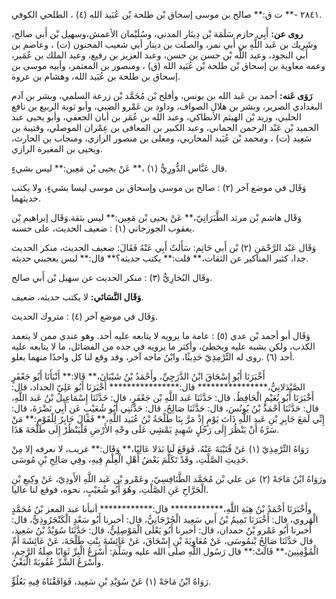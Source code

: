 ٢٨٤١ -** ت ق:** صالح بن موسى إسحاق بْن طلحة بْن عُبَيد الله (٤) ، الطلحي الكوفي.

**روى عن:** أَبِي حازم سَلَمَة بْن دِينَار المدني، وسُلَيْمان الأعمش،وسهيل بْن أَبي صالح، وشَرِيك بن عَبد اللَّهِ بن أَبي نمر، والصلت بن دينار أبي شعيب المجنون (ت) ، وعاصم بن أَبي النجود، وعبد اللَّه بْن حسن بن حسن، وعبد العزيز بن رفيع، وعبد الملك بن عُمَير، وعمه معاوية بن إسحاق بْن طلحة بْن عُبَيد الله (ق) ، ومنصور بن المعتمر، وأبيه موسى بن إسحاق بن طلحة بن عُبَيد الله، وهشام بن عروة.

**رَوَى عَنه:** أحمد بن عَبد الله بن يونس، وأفلح بْن مُحَمَّد بْن زرعة السلمي، وبشر بن آدم البغدادي الضرير، وبشر بن هلال الصواف، وداود بن عَمْرو الضبي، وأبو ثوبة الربيع بن نافع الحلبي، وزيد بْن الهيثم الأنطاكي، وعبد الله بن عُمَر بن أبان الجعفي، وأبو يحيى عبد الحميد بْن عَبْد الرحمن الحماني، وعبد الكبير بن المعافى بن عِمْران الموصلي، وقتيبة بن سَعِيد (ت) ، ومحمد بْن عُبَيد المحاربي، ومعلى بن منصور الرازي، ومنجاب بن الحارث، ويحيى بن المغيرة الرازي.

قال عَبَّاس الدُّورِيُّ (١) ،** عَنْ يحيى بْن مَعِين:** ليس بشيءٍ.

وَقَال في موضع آخر (٢) : صالح بن موسى وإسحاق بن موسى ليسا بشيءٍ، ولا يكتب حديثهما.

وَقَال هاشم بْن مرثد الطَّبَرَانِيّ،** عَنْ يحيى بْن مَعِين:** ليس بثقة.وَقَال إبراهيم بْن يعقوب الجوزجاني (١) : ضعيف الحديث، على حسنه.

وَقَال عَبْد الرَّحْمَنِ (٢) بْن أَبي حَاتِم: سَأَلتُ أَبِي عَنْهُ فَقَالَ: ضعيف الحديث، منكر الحديث جدا، كثير المناكير عن الثقات،** قلت:** يكتب حديثه؟** قال:** ليس يعجبني حديثه.

وقَال البُخارِيُّ (٣) : منكر الحديث عن سهيل بْن أَبي صالح.

**وَقَال النَّسَائي:** لا يكتب حديثه، ضعيف.

وَقَال في موضع آخر (٤) : متروك الحديث.

وَقَال أبو أحمد بْن عدي (٥) : عامة ما يرويه لا يتابعه عليه أحد. وهو عندي ممن لا يتعمد الكذب، ولكن يشبه عليه ويخطئ، وأكثر ما يرويه في جده من الفضائل، ما لا يتابعه عليه أحد (٦) .روى له التِّرْمِذِيّ حَدِيثًا، وابْنُ ماجه آخر، وقد وقع لنا كل واحدًا منهما بعلو.

أَخْبَرَنَا أَبُو إِسْحَاقَ ابْنُ الدَّرَجِيِّ، وأَحْمَدُ بْنُ شَيْبَانَ،** قَالا:** أَنْبَأَنَا أَبُو جَعْفَرٍ الصَّيْدَلانِيُّ،**************** قال:**************** أَخْبَرَنَا أَبُو عَلِيّ الحداد، قال: أَخْبَرَنَا أَبُو نُعَيْمٍ الْحَافِظُ، قال: حَدَّثَنَا عَبد اللَّهِ بْن جَعْفَرٍ، قال: حَدَّثَنَا إِسْمَاعِيلُ بْنُ عَبد اللَّهِ، قال: حَدَّثَنَا أَحْمَدُ بْنُ يُونُسَ، قال: حَدَّثَنَا صَالِحٌ، قال: حَدَّثَنِي أَبُو شُعَيْبٍ عَن أَبِي نَضْرَةَ، قال: إِنِّي لَمَعَ جَابِرِ بْنِ عَبد اللَّهِ ذَاتَ يَوْمٍ إِذْ مَرَّ بِنَا طَلْحَةُ بْنُ عُبَيد اللَّهِ،** فَقَالَ جَابِرٌ لِلْقَوْمِ:** مَنْ سَرَّهُ أَنْ يَنْظُرَ إِلَى رَجُلٍ شَهِيدٍ يَمْشِي عَلَى وجْهِ الأَرْضِ فَلْيَنْظُرْ إِلَى طَلْحَةَ هَذَا.

رَوَاهُ التِّرْمِذِيّ (١) عَنْ قُتَيْبَةَ عَنْهُ، فَوَقَعَ لَنا بَدَلا عَالِيًا،** وَقَال:** غريب، لا نعرفه إلا مِنْ حَدِيثِ الصَّلْتِ، وقَدْ تَكَلَّمَ بَعْضُ أَهْلِ الْعِلْمِ فِيهِ، وفِي صَالِحِ بْنِ مُوسَى.

ورَوَاهُ ابْنُ مَاجَهْ (٢) عن علي بْن مُحَمَّد الطَّنَافِسِيّ، وعَمْرو بْن عَبد اللَّهِ الأَودِيّ، عَنْ وكِيعِ بْنِ الْجَرَّاحِ عَنِ الصَّلْتِ، وهُوَ أَبُو شُعَيْبٍ، نحوه، فوقع لنا عاليا.

وأَخْبَرَنَا أَحْمَدُ بْنُ هِبَةِ اللَّهِ،************ قال:************ أنبأنا عبد المعز بْنُ مُحَمَّدٍ الْهَروي، قال: أَخْبَرَنَا تَمِيمُ بْنُ أَبي سَعِيد الْجُرْجَانِيُّ، قال: أخبرنا أَبُو سَعْدٍ الْكَنْجَرُوذِيُّ، قال: أخبرنا أَبُو عَمْرو بْنُ حمدان، قال: أخبرنا أَبُو يَعْلَى الْمَوْصِلِيُّ، قال: حَدَّثَنَا سُوَيْدُ بْنُ سَعِيد، قال حَدَّثَنَا صَالِحُ بْنمُوسَى، عَنْ مُعَاوِيَةَ بْنِ إِسْحَاقَ، عَنْ عَائِشَةَ بِنْتِ طَلْحَةَ، عَنْ عَائِشَةَ أُمِّ الْمُؤْمِنِينَ،** قَالَتْ:** قال رَسُول اللَّهِ صلى الله عليه وسَلَّمَ: أَسْرَعُ الْبِرِّ ثَوَابًا صِلَةُ الرَّحِمِ، وأَسْرَعُ الشَّرِّ عُقُوبَةً الْبَغْيُ.

رَوَاهُ ابْنُ مَاجَهْ (١) عَنْ سُوَيْدِ بْنِ سَعِيد، فَوَافَقْنَاهُ فِيهِ بَعُلُوٍّ.
